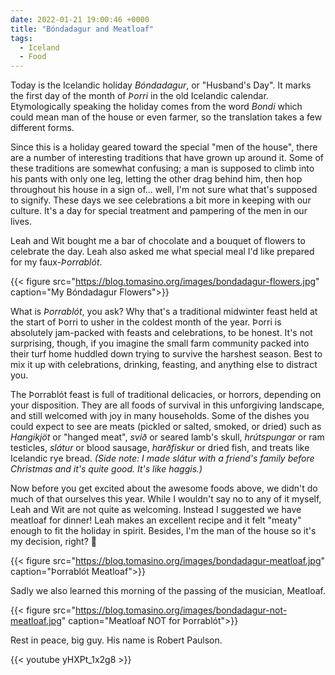 ```yaml
---
date: 2022-01-21 19:00:46 +0000
title: "Bóndadagur and Meatloaf"
tags:
  - Iceland
  - Food
---
```


Today is the Icelandic holiday *Bóndadagur*, or "Husband's Day". It marks the
first day of the month of *Þorri* in the old Icelandic calendar. Etymologically
speaking the holiday comes from the word *Bondi* which could mean man of the
house or even farmer, so the translation takes a few different forms.

Since this is a holiday geared toward the special "men of the house", there are
a number of interesting traditions that have grown up around it. Some of these
traditions are somewhat confusing; a man is supposed to climb into his pants
with only one leg, letting the other drag behind him, then hop throughout his
house in a sign of… well, I'm not sure what that's supposed to signify. These
days we see celebrations a bit more in keeping with our culture. It's a day for
special treatment and pampering of the men in our lives.

Leah and Wit bought me a bar of chocolate and a bouquet of flowers to celebrate
the day. Leah also asked me what special meal I'd like prepared for my
faux-*Þorrablót*.

{{< figure src="https://blog.tomasino.org/images/bondadagur-flowers.jpg" caption="My Bóndadagur Flowers">}}

What is *Þorrablót*, you ask? Why that's a traditional midwinter feast held at
the start of Þorri to usher in the coldest month of the year. Þorri is
absolutely jam-packed with feasts and celebrations, to be honest. It's not
surprising, though, if you imagine the small farm community packed into their
turf home huddled down trying to survive the harshest season. Best to mix it up
with celebrations, drinking, feasting, and anything else to distract you.

The Þorrablót feast is full of traditional delicacies, or horrors, depending on
your disposition. They are all foods of survival in this unforgiving landscape,
and still welcomed with joy in many households. Some of the dishes you could
expect to see are meats (pickled or salted, smoked, or dried) such as
*Hangikjöt* or "hanged meat", *svíð* or seared lamb's skull, *hrútspungar* or
ram testicles, *slátur* or blood sausage, *harðfiskur* or dried fish, and treats
like Icelandic rye bread. *(Side note: I made slátur with a friend's family
before Christmas and it's quite good. It's like haggis.)*

Now before you get excited about the awesome foods above, we didn't do much of
that ourselves this year. While I wouldn't say no to any of it myself, Leah and
Wit are not quite as welcoming. Instead I suggested we have meatloaf for dinner!
Leah makes an excellent recipe and it felt "meaty" enough to fit the holiday in
spirit. Besides, I'm the man of the house so it's my decision, right? 🙂


{{< figure src="https://blog.tomasino.org/images/bondadagur-meatloaf.jpg" caption="Þorrablót Meatloaf">}}

Sadly we also learned this morning of the passing of the musician, Meatloaf.

{{< figure src="https://blog.tomasino.org/images/bondadagur-not-meatloaf.jpg" caption="Meatloaf NOT for Þorrablót">}}

Rest in peace, big guy. His name is Robert Paulson.

{{< youtube yHXPt_1x2g8 >}}

<!--  vim: set textwidth=80 shiftwidth=4 tabstop=4 expandtab: -->

